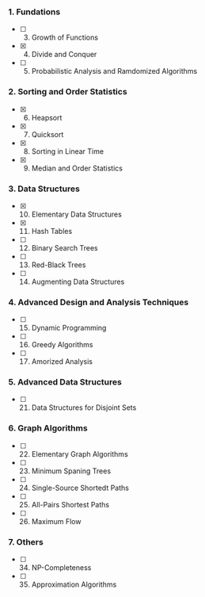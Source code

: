 ### 1. Fundations

 - [ ] 3. Growth of Functions
 - [x] 4. Divide and Conquer
 - [ ] 5. Probabilistic Analysis and Ramdomized Algorithms

### 2. Sorting and Order Statistics

 - [x] 6. Heapsort
 - [x] 7. Quicksort
 - [x] 8. Sorting in Linear Time
 - [x] 9. Median and Order Statistics

### 3. Data Structures

 - [x] 10. Elementary Data Structures
 - [x] 11. Hash Tables
 - [ ] 12. Binary Search Trees
 - [ ] 13. Red-Black Trees
 - [ ] 14. Augmenting Data Structures

### 4. Advanced Design and Analysis Techniques

 - [ ] 15. Dynamic Programming
 - [ ] 16. Greedy Algorithms
 - [ ] 17. Amorized Analysis

### 5. Advanced Data Structures

 - [ ] 21. Data Structures for Disjoint Sets

### 6. Graph Algorithms

 - [ ] 22. Elementary Graph Algorithms
 - [ ] 23. Minimum Spaning Trees
 - [ ] 24. Single-Source Shortedt Paths
 - [ ] 25. All-Pairs Shortest Paths
 - [ ] 26. Maximum Flow

### 7. Others

 - [ ] 34. NP-Completeness
 - [ ] 35. Approximation Algorithms